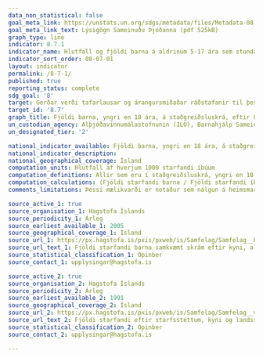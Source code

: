 ```yaml
---
data_non_statistical: false
goal_meta_link: https://unstats.un.org/sdgs/metadata/files/Metadata-08-07-01.pdf
goal_meta_link_text: Lýsigögn Sameinuðu Þjóðanna (pdf 525kB)
graph_type: line
indicator: 8.7.1
indicator_name: Hlutfall og fjöldi barna á aldrinum 5-17 ára sem stundar barnavinnu, eftir kyni og aldri.
indicator_sort_order: 08-07-01
layout: indicator
permalink: /8-7-1/
published: true
reporting_status: complete
sdg_goal: '8'
target: Gerðar verði tafarlausar og árangursmiðaðar ráðstafanir til þess að útrýma nauðungarvinnu. Nútímaþrælahald og mansal heyri sögunni til og tekið verði fyrir barnaþrælkun og hún bönnuð, þar á meðal herþjónusta barna, og eigi síðar en árið 2025 verði nauðungarvinna barna í allri sinni mynd úr sögunni.
target_id: '8.7'
graph_title: Fjöldi barna, yngri en 18 ára, á staðgreiðsluskrá, eftir kyni og aldri
un_custodian_agency: Alþjóðavinnumálastofnunin (ILO), Barnahjálp Sameinuðu Þjóðanna (UNICEF)
un_designated_tier: '2'

national_indicator_available: Fjöldi barna, yngri en 18 ára, á staðgreiðsluskrá, eftir kyni og aldri
national_indicator_description:
national_geographical_coverage: Ísland
computation_units: Hlutfall af hverjum 1000 starfandi íbúum
computation_definitions: Allir sem eru í staðgreiðsluskrá, yngri en 18 ára eða hvort þeir eru búsettir á landinu eða ekki. Í þýðinu eru allir sem fá skattskyldar  tekjur, það er, staðgreiðsla launa (þar á meðal, fæðingarorlofsgreiðslur), reiknað endurgjald og einstaklingar sem eru launagreiðendur (samkvæmt launagreiðendaskrá).Um er að ræða bráðabirgðatölur sem geta tekið  breytingum yfir tíma þar sem gæði grunngagna eru betri fyrir nýrri ár.
computation_calculations: (Fjöldi starfandi barna / Fjöldi starfandi íbúa) * 1.000.
comments_limitations: Þessi mælikvarði er notaður sem nálgun á heimsmarkmiðamælikvarða Sameinuðu Þjóðanna. Þar sem því má við komast er unnið að því að finna eða þróa íslensk gögn til að uppfylla forskrift Sameinuðu Þjóðanna. Þessi mælikvarði var fundinn í samstarfi við sérfræðinga á þessu sviði.

source_active_1: true
source_organisation_1: Hagstofa Íslands
source_periodicity_1: Árleg
source_earliest_available_1: 2005
source_geographical_coverage_1: Ísland
source_url_1: https://px.hagstofa.is/pxis/pxweb/is/Samfelag/Samfelag__born__2_vinnumarkadur/BOR02000.px
source_url_text_1: Fjöldi starfandi barna samkvæmt skrám eftir kyni, aldursflokki og bakgrunni 2005-2017
source_statistical_classification_1: Opinber
source_contact_1: upplysingar@hagstofa.is

source_active_2: true
source_organisation_2: Hagstofa Íslands
source_periodicity_2: Árleg
source_earliest_available_2: 1991
source_geographical_coverage_2: Ísland
source_url_2: https://px.hagstofa.is/pxis/pxweb/is/Samfelag/Samfelag__vinnumarkadur__vinnumarkadsrannsokn__3_arstolur/VIN01101.px
source_url_text_2: Fjöldi starfandi eftir starfsstéttum, kyni og landssvæðum 1991-2019
source_statistical_classification_2: Opinber
source_contact_2: upplysingar@hagstofa.is

---
```

